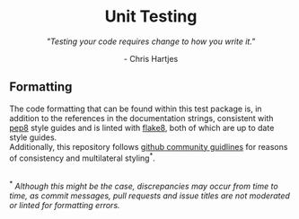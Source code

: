 <div align="center">
    <h1>Unit Testing</h1>
    <p><i>"Testing your code requires change to how you write it."</i></p>
    <p> - Chris Hartjes </p>
</div>

<h2>Formatting</h2>
The code formatting that can be found within this test package is, in addition to the references in the documentation strings,
consistent with <a href="https://peps.python.org/pep-0008/">pep8</a> style guides and is linted with <a href="https://github.com/PyCQA/flake8#readme">
flake8</a>, both of which are up to date style guides.<br>
Additionally, this repository follows <a href="https://gist.github.com/robertpainsi/b632364184e70900af4ab688decf6f53">
github community guidlines</a> for reasons of consistency and multilateral styling<sup>*</sup>.<br>
<br>

<sup>*</sup><i> Although this might be the case, discrepancies may occur from time to time, as commit messages, pull requests and 
issue titles are not moderated or linted for formatting errors.</i>
